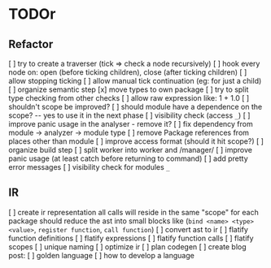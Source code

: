 # TODOr

## Refactor
[ ] try to create a traverser (tick => check a node recursively)
  [ ] hook every node on: open (before ticking children), close (after ticking children)
  [ ] allow stopping ticking
  [ ] allow manual tick continuation (eg: for just a child)
[ ] organize semantic step
  [x] move types to own package
  [ ] try to split type checking from other checks
  [ ] allow raw expression like: 1 + 1.0
  [ ] shouldn't scope be improved?
  [ ] should module have a dependence on the scope? -- yes to use it in the next phase
  [ ] visibility check (access `_`)
  [ ] improve panic usage in the analyser - remove it?
  [ ] fix dependency from module -> analyzer -> module type
  [ ] remove Package references from places other than module
  [ ] improve access format (should it hit scope?)
[ ] organize build step
  [ ] split worker into worker and /manager/
  [ ] improve panic usage (at least catch before returning to command)
  [ ] add pretty error messages
  [ ] visibility check for modules `_`

## IR
[ ] create ir representation
  all calls will reside in the same "scope" for each package
  should reduce the ast into small blocks like (`bind <name> <type> <value>`, `register function`, `call function`) 
[ ] convert ast to ir
  [ ] flatify function definitions
  [ ] flatify expressions
  [ ] flatify function calls
  [ ] flatify scopes
  [ ] unique naming
[ ] optimize ir
[ ] plan codegen
[ ] create blog post:
  [ ] golden language
  [ ] how to develop a language

